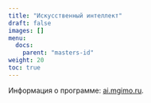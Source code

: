 ```yaml
---
title: "Искуcственный интеллект"
draft: false
images: []
menu:
  docs:
    parent: "masters-id"
weight: 20
toc: true
---
```


Информация о программе: [ai.mgimo.ru](https://ai.mgimo.ru).
